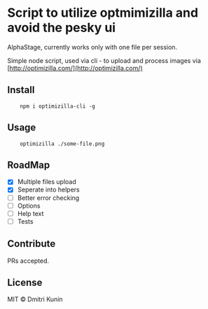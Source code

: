 # Script to utilize optmimizilla and avoid the pesky ui

AlphaStage, currently works only with one file per session.

Simple node script, used via cli - to upload and process images via [http://optimizilla.com/](http://optimizilla.com/)

## Install

```
    npm i optimizilla-cli -g
```

## Usage

```
    optimizilla ./some-file.png
```

## RoadMap

- [x] Multiple files upload
- [x] Seperate into helpers
- [ ] Better error checking
- [ ] Options
- [ ] Help text
- [ ] Tests

## Contribute

PRs accepted.

## License

MIT © Dmitri Kunin
